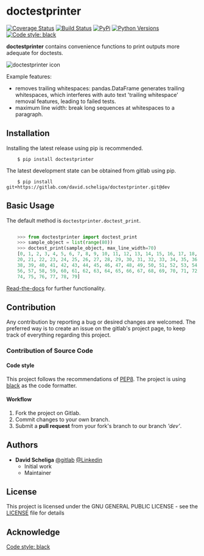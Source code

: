 # doctestprinter
[![Coverage Status](https://coveralls.io/repos/gitlab/david.scheliga/doctestprinter/badge.svg?branch=master)](https://coveralls.io/gitlab/david.scheliga/doctestprinter?branch=master)
[![Build Status](https://travis-ci.com/david.scheliga/doctestprinter.svg?branch=master)](https://travis-ci.com/david.scheliga/doctestprinter)
[![PyPi](https://img.shields.io/pypi/v/doctestprinter.svg?style=flat-square&label=PyPI)](https://https://pypi.org/project/doctestprinter/)
[![Python Versions](https://img.shields.io/pypi/pyversions/doctestprinter.svg?style=flat-square&label=PyPI)](https://https://pypi.org/project/doctestprinter/)
[![Code style: black](https://img.shields.io/badge/code%20style-black-000000.svg)](https://github.com/psf/black)

**doctestprinter** contains convenience functions to print outputs more adequate
for doctests.

![doctestprinter icon](https://doctestprinter.readthedocs.io/en/latest/_images/doctestprinter-icon.svg "A doctest printer")

Example features:

- removes trailing whitespaces: pandas.DataFrame generates trailing whitespaces,
  which interferes with auto text 'trailing whitespace' removal features,
  leading to failed tests.
- maximum line width: break long sequences at whitespaces to a paragraph.

## Installation

Installing the latest release using pip is recommended.

```` shell script
    $ pip install doctestprinter
````

The latest development state can be obtained from gitlab using pip.

```` shell script
    $ pip install git+https://gitlab.com/david.scheliga/doctestprinter.git@dev
````


## Basic Usage

The default method is `doctestprinter.doctest_print`.

```` python

    >>> from doctestprinter import doctest_print
    >>> sample_object = list(range(80))
    >>> doctest_print(sample_object, max_line_width=70)
    [0, 1, 2, 3, 4, 5, 6, 7, 8, 9, 10, 11, 12, 13, 14, 15, 16, 17, 18, 19,
    20, 21, 22, 23, 24, 25, 26, 27, 28, 29, 30, 31, 32, 33, 34, 35, 36, 37,
    38, 39, 40, 41, 42, 43, 44, 45, 46, 47, 48, 49, 50, 51, 52, 53, 54, 55,
    56, 57, 58, 59, 60, 61, 62, 63, 64, 65, 66, 67, 68, 69, 70, 71, 72, 73,
    74, 75, 76, 77, 78, 79]

````

[Read-the-docs](https://doctestprinter.readthedocs.io/en/latest/) for further
 functionality.

## Contribution

Any contribution by reporting a bug or desired changes are welcomed. The preferred 
way is to create an issue on the gitlab's project page, to keep track of everything 
regarding this project.

### Contribution of Source Code
#### Code style
This project follows the recommendations of [PEP8](https://www.python.org/dev/peps/pep-0008/).
The project is using [black](https://github.com/psf/black) as the code formatter.

#### Workflow

1. Fork the project on Gitlab.
2. Commit changes to your own branch.
3. Submit a **pull request** from your fork's branch to our branch *'dev'*.

## Authors

* **David Scheliga** 
    [@gitlab](https://gitlab.com/david.scheliga)
    [@Linkedin](https://www.linkedin.com/in/david-scheliga-576984171/)
    - Initial work
    - Maintainer

## License

This project is licensed under the GNU GENERAL PUBLIC LICENSE - see the
[LICENSE](LICENSE) file for details

## Acknowledge

[Code style: black](https://github.com/psf/black)